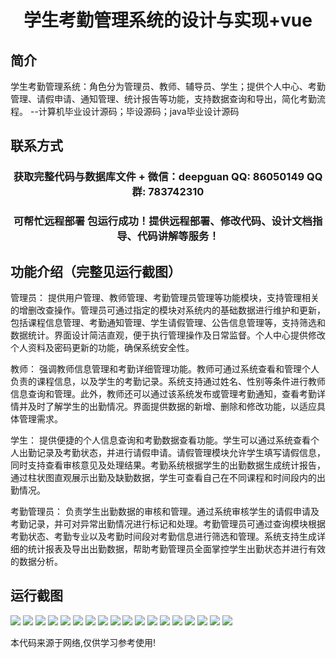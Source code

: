 <p><h1 align="center">学生考勤管理系统的设计与实现+vue</h1></p>

## 简介
学生考勤管理系统：角色分为管理员、教师、辅导员、学生；提供个人中心、考勤管理、请假申请、通知管理、统计报告等功能，支持数据查询和导出，简化考勤流程。    --计算机毕业设计源码；毕设源码；java毕业设计源码


## 联系方式
<p><h3 align="center">获取完整代码与数据库文件 + 微信：deepguan QQ: 86050149 QQ群: 783742310</h3></p>
<p><h3 align="center">可帮忙远程部署 包运行成功！提供远程部署、修改代码、设计文档指导、代码讲解等服务！</h3></p>

## 功能介绍（完整见运行截图）
管理员： 提供用户管理、教师管理、考勤管理员管理等功能模块，支持管理相关的增删改查操作。管理员可通过指定的模块对系统内的基础数据进行维护和更新，包括课程信息管理、考勤通知管理、学生请假管理、公告信息管理等，支持筛选和数据统计。界面设计简洁直观，便于执行管理操作及日常监督。个人中心提供修改个人资料及密码更新的功能，确保系统安全性。

教师： 强调教师信息管理和考勤详细管理功能。教师可通过系统查看和管理个人负责的课程信息，以及学生的考勤记录。系统支持通过姓名、性别等条件进行教师信息查询和管理。此外，教师还可以通过该系统发布或管理考勤通知，查看考勤详情并及时了解学生的出勤情况。界面提供数据的新增、删除和修改功能，以适应具体管理需求。

学生： 提供便捷的个人信息查询和考勤数据查看功能。学生可以通过系统查看个人出勤记录及考勤状态，并进行请假申请。请假管理模块允许学生填写请假信息，同时支持查看审核意见及处理结果。考勤系统根据学生的出勤数据生成统计报告，通过柱状图直观展示出勤及缺勤数据，学生可查看自己在不同课程和时间段内的出勤情况。

考勤管理员： 负责学生出勤数据的审核和管理。通过系统审核学生的请假申请及考勤记录，并可对异常出勤情况进行标记和处理。考勤管理员可通过查询模块根据考勤状态、考勤专业以及考勤时间段对考勤信息进行筛选和管理。系统支持生成详细的统计报表及导出出勤数据，帮助考勤管理员全面掌控学生出勤状态并进行有效的数据分析。


## 运行截图
![](img/001.jpg)
![](img/002.jpg)
![](img/003.jpg)
![](img/004.jpg)
![](img/005.jpg)
![](img/006.jpg)
![](img/007.jpg)
![](img/008.jpg)
![](img/009.jpg)
![](img/010.jpg)
![](img/011.jpg)
![](img/012.jpg)
![](img/013.jpg)
![](img/014.jpg)
![](img/015.jpg)
![](img/016.jpg)
![](img/017.jpg)
![](img/018.jpg)

<p>本代码来源于网络,仅供学习参考使用!</p>
